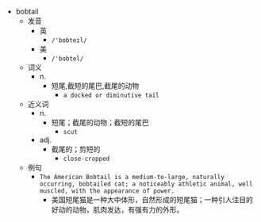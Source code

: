 - bobtail
  - 发音
    - 英
      - `/'bɒbteɪl/`
    - 美
      - `/'bɑbtel/`
  - 词义
    - n.
      - 短尾,截短的尾巴,截尾的动物
        - `a docked or diminutive tail `
  - 近义词
    - n.
      - 短尾；截尾的动物；截短的尾巴
        - `scut`
    - adj.
      - 截尾的；剪短的
        - `close-cropped`
  - 例句
    - `The American Bobtail is a medium-to-large, naturally occurring, bobtailed cat; a noticeably athletic animal, well muscled, with the appearance of power.`
      - 美国短尾猫是一种大中体形，自然形成的短尾猫；一种引人注目的好动的动物，肌肉发达，有强有力的外形。

